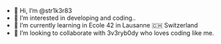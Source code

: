 - 👋 Hi, I’m @str1k3r83
- 👀 I’m interested in developing and coding..
- 🌱 I’m currently learning in Ecole 42 in Lausanne 🇨🇭 Switzerland
- 💞️ I’m looking to collaborate with 3v3ryb0dy who loves coding like me. 

<!---
str1k3r83/str1k3r83 is a ✨ special ✨ repository because its `README.md` (this file) appears on your GitHub profile.
You can click the Preview link to take a look at your changes.
--->
